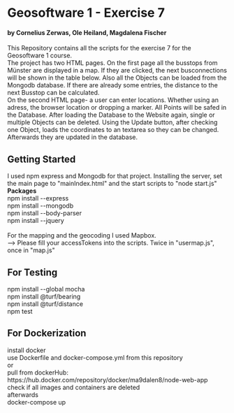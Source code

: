 <h1><strong>Geosoftware 1 - Exercise 7</strong></h1>
<h4><strong> by Cornelius Zerwas, Ole Heiland, Magdalena Fischer</strong></h4>
<p> This Repository contains all the scripts for the exercise 7 for the Geosoftware 1 course.<br/>
    The project has two HTML pages. On the first page all the busstops from Münster are displayed in a map.
    If they are clicked, the next busconnections will be shown in the table below. 
    Also all the Objects can be loaded from the Mongodb database. If there are already some entries, the distance to the next Busstop can be calculated.
    <br/>
    On the second HTML page- a user can enter locations. Whether using an adress, the browser location or dropping a marker.
    All Points will be safed in the Database. After loading the Database to the Website again, single or multiple Objects can be deleted.
    Using the Update button, after checking one Object, loads the coordinates to an textarea so they can be changed. Afterwards they are updated in the database.</p>
    
<h2>Getting Started</h2>
<p> I used npm express and Mongodb for that project. Installing the server, set the main page to "mainIndex.html" and the start scripts to "node start.js"
    <br/><strong>Packages</strong><br/>
    npm install --express<br/>
    npm install --mongodb<br/>
    npm install --body-parser<br/>
    npm install --jquery<br/><br/>
    For the mapping and the geocoding I used Mapbox.<br/>
    --> Please fill your accessTokens into the scripts. Twice in "usermap.js", once in "map.js"
    </p>
<h2>For Testing</h2>
npm install --global mocha <br/>
npm install @turf/bearing <br/>
npm install @turf/distance <br/>
npm test
<h2>For Dockerization</h2>
install docker  <br/>
use Dockerfile and docker-compose.yml from this repository<br/>
or<br/>
pull from dockerHub: https://hub.docker.com/repository/docker/ma9dalen8/node-web-app<br/>
check if all images and containers are deleted <br/>
afterwards<br/> docker-compose up
<p></p>
